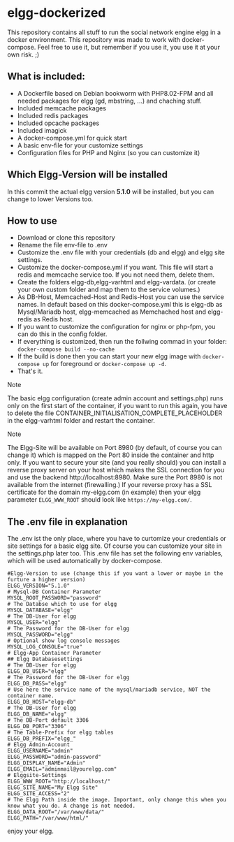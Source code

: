 # elgg-dockerized
This repository contains all stuff to run the social network engine elgg in a docker environment. 
This repository was made to work with docker-compose. Feel free to use it, but remember if you use it, you use it at your own risk. ;)


## What is included:

+ A Dockerfile based on Debian bookworm with PHP8.02-FPM and all needed packages for elgg (gd, mbstring, ...) and chaching stuff.
+ Included memcache packages
+ Included redis packages
+ Included opcache packages
+ Included imagick
+ A docker-compose.yml for quick start
+ A basic env-file for your customize settings
+ Configuration files for PHP and Nginx (so you can customize it)

## Which Elgg-Version will be installed

In this commit the actual elgg version **5.1.0** will be installed, but you can change to lower Versions too.

## How to use

+ Download or clone this repository
+ Rename the file env-file to .env
+ Customize the .env file with your credentials (db and elgg) and elgg site settings.
+ Customize the docker-compose.yml if you want. This file will start a redis and memcache service too. If you not need them, delete them.
+ Create the folders elgg-db,elgg-varhtml and elgg-vardata. (or create your own custom folder and map them to the service volumes.)
+ As DB-Host, Memcached-Host and Redis-Host you can use the service names. In default based on this docker-compose.yml this is elgg-db as Mysql/Mariadb host, elgg-memcached as Memchached host and elgg-redis as Redis host.
+ If you want to customize the configuration for nginx or php-fpm, you can do this in the config folder.
+ If everything is customized, then run the follwing commad in your folder: `docker-compose build --no-cache`
+ If the build is done then you can start your new elgg image with `docker-compose up` for foreground or `docker-compose up -d`.
+ That's it.

> [!NOTE]
> The basic elgg configuration (create admin account and settings.php) runs only on the first start of the container, if you want to run this again, you have to delete the file CONTAINER_INITIALISATION_COMPLETE_PLACEHOLDER in the elgg-varhtml folder and restart the container.

> [!NOTE]
> The Elgg-Site will be available on Port 8980 (by default, of course you can change it) which is mapped on the Port 80 inside the container and http only. If you want to secure your site (and you really should) you can install a reverse proxy server on your host which makes the SSL connection for you and use the backend http://localhost:8980. Make sure the Port 8980 is not available from the internet (firewalling.) If your reverse proxy has a SSL certificate for the domain my-elgg.com (in example) then your elgg parameter `ELGG_WWW_ROOT` should look like `https://my-elgg.com/`. 


## The .env file in explanation

The .env ist the only place, where you have to curtomize your credentials or site settings for a basic elgg site. Of course you can customize your site in the settings.php later too.
This .env file has set the following env variables, which will be used automatically by docker-compose.
```
#Elgg-Version to use (change this if you want a lower or maybe in the furture a higher version)
ELGG_VERSION="5.1.0"
# Mysql-DB Container Parameter
MYSQL_ROOT_PASSWORD="password"
# The Databse which to use for elgg
MYSQL_DATABASE="elgg"
# The DB-User for elgg
MYSQL_USER="elgg"
# The Password for the DB-User for elgg
MYSQL_PASSWORD="elgg"
# Optional show log console messages
MYSQL_LOG_CONSOLE="true"
# Elgg-App Container Parameter
## Elgg Databasesettings
# The DB-User for elgg
ELGG_DB_USER="elgg"
# The Password for the DB-User for elgg
ELGG_DB_PASS="elgg"
# Use here the service name of the mysql/mariadb service, NOT the container name.
ELGG_DB_HOST="elgg-db"
# The DB-User for elgg
ELGG_DB_NAME="elgg"
# The DB-Port default 3306
ELGG_DB_PORT="3306"
# The Table-Prefix for elgg tables
ELGG_DB_PREFIX="elgg_"
# Elgg Admin-Account
ELGG_USERNAME="admin"
ELGG_PASSWORD="admin-password"
ELGG_DISPLAY_NAME="Admin"
ELGG_EMAIL="adminmail@yourelgg.com"
# Elggsite-Settings
ELGG_WWW_ROOT="http://localhost/"
ELGG_SITE_NAME="My Elgg Site"
ELGG_SITE_ACCESS="2"
# The Elgg Path inside the image. Important, only change this when you know what you do. A change is not needed.
ELGG_DATA_ROOT="/var/www/data/"
ELGG_PATH="/var/www/html/"
```

enjoy your elgg.
